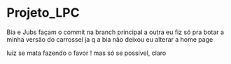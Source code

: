 # Projeto_LPC

Bia e Jubs façam o commit na branch principal a outra eu fiz só pra botar a minha versão do carrossel ja q a bia não deixou eu alterar a home page

luiz se mata fazendo o favor ! mas só se possivel, claro 